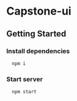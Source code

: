 # Capstone-ui

## Getting Started

### Install dependencies

```sh
  npm i
```


### Start server

```sh
  npm start
```
